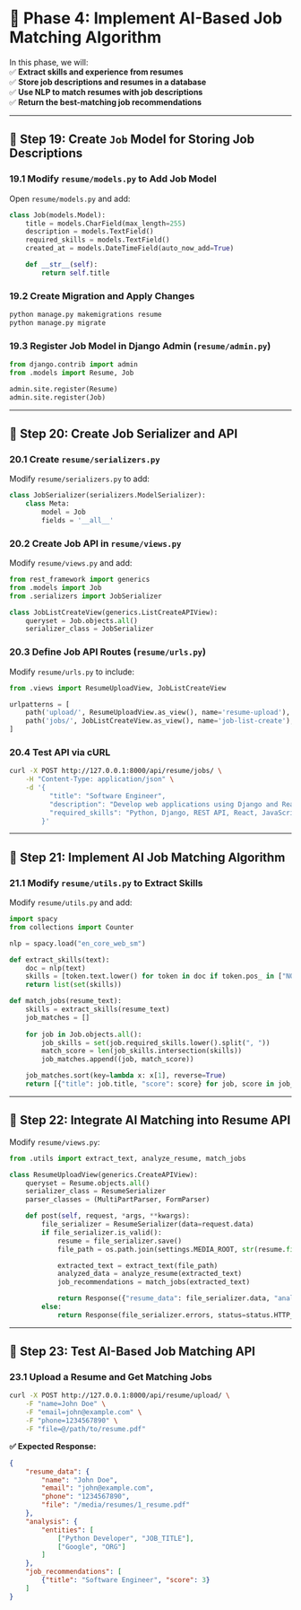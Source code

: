 # **📌 Phase 4: Implement AI-Based Job Matching Algorithm**  
In this phase, we will:  
✅ **Extract skills and experience from resumes**  
✅ **Store job descriptions and resumes in a database**  
✅ **Use NLP to match resumes with job descriptions**  
✅ **Return the best-matching job recommendations**  

---

## **🔹 Step 19: Create `Job` Model for Storing Job Descriptions**  

### **19.1 Modify `resume/models.py` to Add Job Model**  
Open `resume/models.py` and add:  
```python
class Job(models.Model):
    title = models.CharField(max_length=255)
    description = models.TextField()
    required_skills = models.TextField()
    created_at = models.DateTimeField(auto_now_add=True)

    def __str__(self):
        return self.title
```

### **19.2 Create Migration and Apply Changes**  
```sh
python manage.py makemigrations resume
python manage.py migrate
```

### **19.3 Register Job Model in Django Admin (`resume/admin.py`)**  
```python
from django.contrib import admin
from .models import Resume, Job

admin.site.register(Resume)
admin.site.register(Job)
```

---

## **🔹 Step 20: Create Job Serializer and API**  

### **20.1 Create `resume/serializers.py`**  
Modify `resume/serializers.py` to add:  
```python
class JobSerializer(serializers.ModelSerializer):
    class Meta:
        model = Job
        fields = '__all__'
```

### **20.2 Create Job API in `resume/views.py`**  
Modify `resume/views.py` and add:  
```python
from rest_framework import generics
from .models import Job
from .serializers import JobSerializer

class JobListCreateView(generics.ListCreateAPIView):
    queryset = Job.objects.all()
    serializer_class = JobSerializer
```

### **20.3 Define Job API Routes (`resume/urls.py`)**  
Modify `resume/urls.py` to include:  
```python
from .views import ResumeUploadView, JobListCreateView

urlpatterns = [
    path('upload/', ResumeUploadView.as_view(), name='resume-upload'),
    path('jobs/', JobListCreateView.as_view(), name='job-list-create'),
]
```

### **20.4 Test API via cURL**  
```sh
curl -X POST http://127.0.0.1:8000/api/resume/jobs/ \
    -H "Content-Type: application/json" \
    -d '{
          "title": "Software Engineer",
          "description": "Develop web applications using Django and React",
          "required_skills": "Python, Django, REST API, React, JavaScript"
        }'
```

---

## **🔹 Step 21: Implement AI Job Matching Algorithm**  

### **21.1 Modify `resume/utils.py` to Extract Skills**  
Modify `resume/utils.py` and add:  
```python
import spacy
from collections import Counter

nlp = spacy.load("en_core_web_sm")

def extract_skills(text):
    doc = nlp(text)
    skills = [token.text.lower() for token in doc if token.pos_ in ["NOUN", "PROPN"]]
    return list(set(skills))

def match_jobs(resume_text):
    skills = extract_skills(resume_text)
    job_matches = []
    
    for job in Job.objects.all():
        job_skills = set(job.required_skills.lower().split(", "))
        match_score = len(job_skills.intersection(skills))
        job_matches.append((job, match_score))

    job_matches.sort(key=lambda x: x[1], reverse=True)
    return [{"title": job.title, "score": score} for job, score in job_matches]
```

---

## **🔹 Step 22: Integrate AI Matching into Resume API**  

Modify `resume/views.py`:  
```python
from .utils import extract_text, analyze_resume, match_jobs

class ResumeUploadView(generics.CreateAPIView):
    queryset = Resume.objects.all()
    serializer_class = ResumeSerializer
    parser_classes = (MultiPartParser, FormParser)

    def post(self, request, *args, **kwargs):
        file_serializer = ResumeSerializer(data=request.data)
        if file_serializer.is_valid():
            resume = file_serializer.save()
            file_path = os.path.join(settings.MEDIA_ROOT, str(resume.file))

            extracted_text = extract_text(file_path)
            analyzed_data = analyze_resume(extracted_text)
            job_recommendations = match_jobs(extracted_text)

            return Response({"resume_data": file_serializer.data, "analysis": analyzed_data, "job_recommendations": job_recommendations}, status=status.HTTP_201_CREATED)
        else:
            return Response(file_serializer.errors, status=status.HTTP_400_BAD_REQUEST)
```

---

## **🔹 Step 23: Test AI-Based Job Matching API**  

### **23.1 Upload a Resume and Get Matching Jobs**
```sh
curl -X POST http://127.0.0.1:8000/api/resume/upload/ \
    -F "name=John Doe" \
    -F "email=john@example.com" \
    -F "phone=1234567890" \
    -F "file=@/path/to/resume.pdf"
```
**✅ Expected Response:**  
```json
{
    "resume_data": {
        "name": "John Doe",
        "email": "john@example.com",
        "phone": "1234567890",
        "file": "/media/resumes/1_resume.pdf"
    },
    "analysis": {
        "entities": [
            ["Python Developer", "JOB_TITLE"],
            ["Google", "ORG"]
        ]
    },
    "job_recommendations": [
        {"title": "Software Engineer", "score": 3}
    ]
}
```
